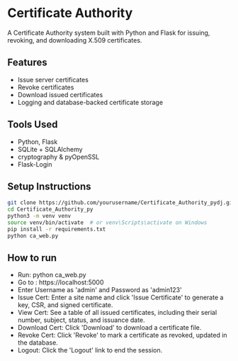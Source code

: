 # Certificate Authority 

A Certificate Authority system built with Python and Flask for issuing, revoking, and downloading X.509 certificates.

## Features

- Issue server certificates
- Revoke certificates
- Download issued certificates
- Logging and database-backed certificate storage

## Tools Used 

- Python, Flask
- SQLite + SQLAlchemy
- cryptography & pyOpenSSL
- Flask-Login

## Setup Instructions

```bash
git clone https://github.com/yourusername/Certificate_Authority_pydj.git
cd Certificate_Authority_py
python3 -m venv venv
source venv/bin/activate  # or venv\Scripts\activate on Windows
pip install -r requirements.txt
python ca_web.py
```

## How to run

- Run: python ca_web.py
- Go to : https://localhost:5000
- Enter Username as 'admin' and Password as 'admin123'
- Issue Cert: Enter a site name and click 'Issue Certificate' to generate a key, CSR, and signed certificate.
- View Cert: See a table of all issued certificates, including their serial number, subject, status, and issuance date.
- Download Cert: Click 'Download' to download a certificate file.
- Revoke Cert: Click 'Revoke' to mark a certificate as revoked, updated in the database.
- Logout: Click the 'Logout' link to end the session.
